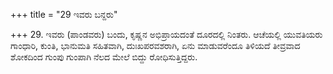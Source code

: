 +++
title = "29 ಇವರು ಬನ್ದರು"

+++
29. ಇವರು (ಪಾಂಡವರು) ಬಂದು, ಕೃಷ್ಣನ ಅಭಿಪ್ರಾಯದಂತೆ ದೂರದಲ್ಲಿ ನಿಂತರು. ಆಚೆಯಲ್ಲಿ ಯುವತಿಯರು ಗಾಂಧಾರಿ, ಕುಂತಿ, ಭಾನುಮತಿ ಸಹಿತವಾಗಿ, ದುಃಖಪರವಶರಾಗಿ, ಏನು ಮಾಡುವರೆಂದೂ ತಿಳಿಯದೆ ತೀವ್ರವಾದ ಶೋಕದಿಂದ ಗುಂಪು ಗುಂಪಾಗಿ ನೆಲದ ಮೇಲೆ ಬಿದ್ದು ರೋಧಿಸುತ್ತಿದ್ದರು.